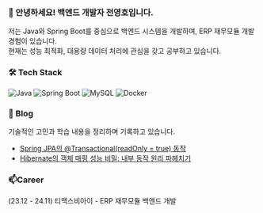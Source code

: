 ### 👋 안녕하세요! 백엔드 개발자 전영호입니다.

저는 Java와 Spring Boot를 중심으로 백엔드 시스템을 개발하며, ERP 재무모듈 개발 경험이 있습니다.  
현재는 성능 최적화, 대용량 데이터 처리에 관심을 갖고 공부하고 있습니다.


### 🛠 Tech Stack
![Java](https://img.shields.io/badge/Java-007396?style=flat&logo=java&logoColor=white)
![Spring Boot](https://img.shields.io/badge/Spring_Boot-6DB33F?style=flat&logo=spring-boot&logoColor=white)
![MySQL](https://img.shields.io/badge/MySQL-4479A1?style=flat&logo=mysql&logoColor=white)
![Docker](https://img.shields.io/badge/Docker-2496ED?style=flat&logo=docker&logoColor=white)

<!--
### 📌 주요 프로젝트
#### 🔹 [LoL Ban/Pick 시뮬레이터](https://github.com/youngho9999/lol-draft-simulator)  
자바스크립트 기반 웹앱으로 사용자 인터랙션 중심의 챔피언 픽/밴 전략을 시뮬레이션합니다. 사용자 경험을 고려해 UI/UX 최적화를 적용했습니다.

-->



### 📝 Blog  
기술적인 고민과 학습 내용을 정리하며 기록하고 있습니다.  
- [Spring JPA의 @Transactional(readOnly = true) 동작](https://velog.io/@aplbly/Spring-JPA%EC%9D%98-TransactionalreadOnly-true-%EB%8F%99%EC%9E%91)
- [Hibernate의 객체 매핑 성능 비밀: 내부 동작 원리 파헤치기](https://velog.io/@aplbly/Hibernate%EC%9D%98-%EA%B0%9D%EC%B2%B4-%EB%A7%A4%ED%95%91-%EC%84%B1%EB%8A%A5-%EB%B9%84%EB%B0%80-%EB%82%B4%EB%B6%80-%EB%8F%99%EC%9E%91-%EC%9B%90%EB%A6%AC-%ED%8C%8C%ED%97%A4%EC%B9%98%EA%B8%B0)


### 📫Career
(23.12 - 24.11) 티맥스비아이 - ERP 재무모듈 백엔드 개발
